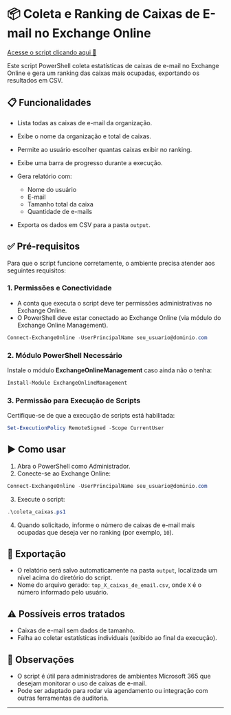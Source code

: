 # 📦 Coleta e Ranking de Caixas de E-mail no Exchange Online

[Acesse o script clicando aqui 📍](https://github.com/natanzeraa/scripts-and-automation/blob/main/PowerShell%20Scripts/MicrosoftEntraID/GetExchangeMailBoxSize.ps1)

Este script PowerShell coleta estatísticas de caixas de e-mail no Exchange Online e gera um ranking das caixas mais ocupadas, exportando os resultados em CSV.

## 📋 Funcionalidades

* Lista todas as caixas de e-mail da organização.
* Exibe o nome da organização e total de caixas.
* Permite ao usuário escolher quantas caixas exibir no ranking.
* Exibe uma barra de progresso durante a execução.
* Gera relatório com:

  * Nome do usuário
  * E-mail
  * Tamanho total da caixa
  * Quantidade de e-mails
* Exporta os dados em CSV para a pasta `output`.

## ✅ Pré-requisitos

Para que o script funcione corretamente, o ambiente precisa atender aos seguintes requisitos:

### 1. **Permissões e Conectividade**

* A conta que executa o script deve ter permissões administrativas no Exchange Online.
* O PowerShell deve estar conectado ao Exchange Online (via módulo do Exchange Online Management).

```powershell
Connect-ExchangeOnline -UserPrincipalName seu_usuario@dominio.com
```

### 2. **Módulo PowerShell Necessário**

Instale o módulo **ExchangeOnlineManagement** caso ainda não o tenha:

```powershell
Install-Module ExchangeOnlineManagement
```

### 3. **Permissão para Execução de Scripts**

Certifique-se de que a execução de scripts está habilitada:

```powershell
Set-ExecutionPolicy RemoteSigned -Scope CurrentUser
```

## ▶️ Como usar

1. Abra o PowerShell como Administrador.
2. Conecte-se ao Exchange Online:

```powershell
Connect-ExchangeOnline -UserPrincipalName seu_usuario@dominio.com
```

3. Execute o script:

```powershell
.\coleta_caixas.ps1
```

4. Quando solicitado, informe o número de caixas de e-mail mais ocupadas que deseja ver no ranking (por exemplo, `10`).

## 📁 Exportação

* O relatório será salvo automaticamente na pasta `output`, localizada um nível acima do diretório do script.
* Nome do arquivo gerado: `top_X_caixas_de_email.csv`, onde `X` é o número informado pelo usuário.

## ⚠️ Possíveis erros tratados

* Caixas de e-mail sem dados de tamanho.
* Falha ao coletar estatísticas individuais (exibido ao final da execução).

## 📌 Observações

* O script é útil para administradores de ambientes Microsoft 365 que desejam monitorar o uso de caixas de e-mail.
* Pode ser adaptado para rodar via agendamento ou integração com outras ferramentas de auditoria.

---

